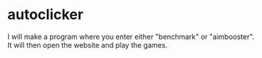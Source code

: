 # autoclicker
I will make a program where you enter either "benchmark" or "aimbooster". It will then open the website and play the games.
